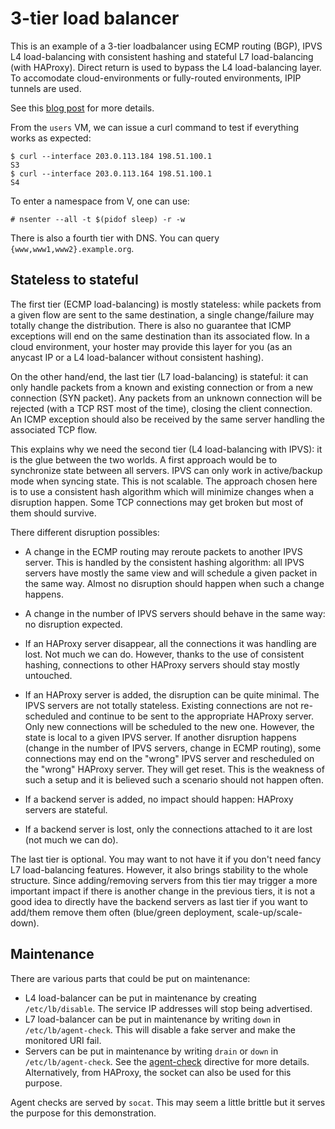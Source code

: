 # 3-tier load balancer

This is an example of a 3-tier loadbalancer using ECMP routing (BGP),
IPVS L4 load-balancing with consistent hashing and stateful L7
load-balancing (with HAProxy). Direct return is used to bypass the L4
load-balancing layer. To accomodate cloud-environments or fully-routed
environments, IPIP tunnels are used.

See this [blog
post](https://vincent.bernat.ch/en/blog/2018-multi-tier-loadbalancer) for more
details.

From the `users` VM, we can issue a curl command to test if everything
works as expected:

    $ curl --interface 203.0.113.184 198.51.100.1
    S3
    $ curl --interface 203.0.113.164 198.51.100.1
    S4

To enter a namespace from V, one can use:

    # nsenter --all -t $(pidof sleep) -r -w

There is also a fourth tier with DNS. You can query
`{www,www1,www2}.example.org`.

## Stateless to stateful

The first tier (ECMP load-balancing) is mostly stateless: while
packets from a given flow are sent to the same destination, a single
change/failure may totally change the distribution. There is also no
guarantee that ICMP exceptions will end on the same destination than
its associated flow. In a cloud environment, your hoster may provide
this layer for you (as an anycast IP or a L4 load-balancer without
consistent hashing).

On the other hand/end, the last tier (L7 load-balancing) is stateful:
it can only handle packets from a known and existing connection or
from a new connection (SYN packet). Any packets from an unknown
connection will be rejected (with a TCP RST most of the time), closing
the client connection. An ICMP exception should also be received by
the same server handling the associated TCP flow.

This explains why we need the second tier (L4 load-balancing with
IPVS): it is the glue between the two worlds. A first approach would
be to synchronize state between all servers. IPVS can only work in
active/backup mode when syncing state. This is not scalable. The
approach chosen here is to use a consistent hash algorithm which will
minimize changes when a disruption happen. Some TCP connections may
get broken but most of them should survive.

There different disruption possibles:

 - A change in the ECMP routing may reroute packets to another IPVS
   server. This is handled by the consistent hashing algorithm: all
   IPVS servers have mostly the same view and will schedule a given
   packet in the same way. Almost no disruption should happen when
   such a change happens.

 - A change in the number of IPVS servers should behave in the same
   way: no disruption expected.

 - If an HAProxy server disappear, all the connections it was handling
   are lost. Not much we can do. However, thanks to the use of
   consistent hashing, connections to other HAProxy servers should
   stay mostly untouched.

 - If an HAProxy server is added, the disruption can be quite
   minimal. The IPVS servers are not totally stateless. Existing
   connections are not re-scheduled and continue to be sent to the
   appropriate HAProxy server. Only new connections will be scheduled
   to the new one. However, the state is local to a given IPVS
   server. If another disruption happens (change in the number of IPVS
   servers, change in ECMP routing), some connections may end on the
   "wrong" IPVS server and rescheduled on the "wrong" HAProxy
   server. They will get reset. This is the weakness of such a setup
   and it is believed such a scenario should not happen often.

 - If a backend server is added, no impact should happen: HAProxy
   servers are stateful.

 - If a backend server is lost, only the connections attached to it
   are lost (not much we can do).

The last tier is optional. You may want to not have it if you don't
need fancy L7 load-balancing features. However, it also brings
stability to the whole structure. Since adding/removing servers from
this tier may trigger a more important impact if there is another
change in the previous tiers, it is not a good idea to directly have
the backend servers as last tier if you want to add/them remove them
often (blue/green deployment, scale-up/scale-down).

## Maintenance

There are various parts that could be put on maintenance:

 - L4 load-balancer can be put in maintenance by creating
   `/etc/lb/disable`. The service IP addresses will stop being
   advertised.
 - L7 load-balancer can be put in maintenance by writing `down` in
   `/etc/lb/agent-check`. This will disable a fake server and make the
   monitored URI fail.
 - Servers can be put in maintenance by writing `drain` or `down` in
   `/etc/lb/agent-check`. See the [agent-check][] directive for more
   details. Alternatively, from HAProxy, the socket can also be used
   for this purpose.

Agent checks are served by `socat`. This may seem a little brittle but
it serves the purpose for this demonstration.

[agent-check]: https://cbonte.github.io/haproxy-dconv/1.8/configuration.html#agent-check
